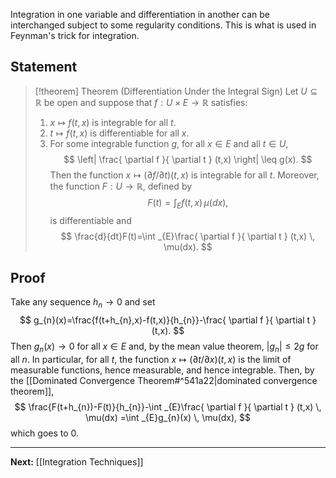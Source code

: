 Integration in one variable and differentiation in another can be interchanged subject to some regularity conditions. This is what is used in Feynman's trick for integration.
## Statement

> [!theorem] Theorem (Differentiation Under the Integral Sign)
> Let $U\subseteq \mathbb{R}$ be open and suppose that $f:U\times E\to \mathbb{R}$ satisfies:
> 1. $x\mapsto f(t,x)$ is integrable for all $t$.
> 2. $t\mapsto f(t,x)$ is differentiable for all $x$.
> 3. For some integrable function $g$, for all $x \in E$ and all $t\in U$,
> $$
> \left| \frac{ \partial f }{ \partial t } (t,x) \right| \leq g(x).
> $$
> Then the function $x\mapsto(\partial f / \partial t)(t,x)$ is integrable for all $t$. Moreover, the function $F:U\to \mathbb{R}$, defined by
> $$
> F(t)=\int _{E}f(t,x) \, \mu(dx), 
> $$
> is differentiable and
> $$
> \frac{d}{dt}F(t)=\int _{E}\frac{ \partial f }{ \partial t } (t,x) \, \mu(dx). 
> $$
## Proof

 Take any sequence $h_{n}\to 0$ and set
 $$
g_{n}(x)=\frac{f(t+h_{n},x)-f(t,x)}{h_{n}}-\frac{ \partial f }{ \partial t } (t,x).
$$
Then $g_{n}(x)\to 0$ for all $x \in E$ and, by the mean value theorem, $|g_{n}|\leq 2g$ for all $n$. In particular, for all $t$, the function $x\mapsto (\partial t / \partial x)(t,x)$ is the limit of measurable functions, hence measurable, and hence integrable. Then, by the [[Dominated Convergence Theorem#^541a22|dominated convergence theorem]],
$$
\frac{F(t+h_{n})-F(t)}{h_{n}}-\int _{E}\frac{ \partial f }{ \partial t } (t,x) \, \mu(dx)
=\int _{E}g_{n}(x) \, \mu(dx),
$$
which goes to 0.

---

**Next:** [[Integration Techniques]]